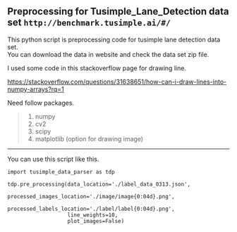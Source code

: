 Preprocessing for Tusimple_Lane_Detection data set
`http://benchmark.tusimple.ai/#/`
---------------------------------------------------

This python script is preprocessing code for tusimple lane detection data set.  
You can download the data in website and check the data set zip file.  

I used some code in this stackoverflow page for drawing line.

<https://stackoverflow.com/questions/31638651/how-can-i-draw-lines-into-numpy-arrays?rq=1>

Need follow packages.

>1. numpy
>2. cv2
>3. scipy
>4. matplotlib (option for drawing image)

* * *

You can use this script like this.
```
import tusimple_data_parser as tdp

tdp.pre_processing(data_location='./label_data_0313.json',
                   processed_images_location='./image/image{0:04d}.png',
                   processed_labels_location='./label/label{0:04d}.png',
                   line_weights=10,
                   plot_images=False)
```
